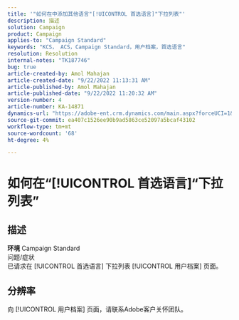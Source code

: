 ```yaml
---
title: '"如何在中添加其他语言"[!UICONTROL 首选语言]"下拉列表"'
description: 描述
solution: Campaign
product: Campaign
applies-to: "Campaign Standard"
keywords: "KCS， ACS，Campaign Standard，用户档案，首选语言"
resolution: Resolution
internal-notes: "TK187746"
bug: true
article-created-by: Amol Mahajan
article-created-date: "9/22/2022 11:13:31 AM"
article-published-by: Amol Mahajan
article-published-date: "9/22/2022 11:20:32 AM"
version-number: 4
article-number: KA-14871
dynamics-url: "https://adobe-ent.crm.dynamics.com/main.aspx?forceUCI=1&pagetype=entityrecord&etn=knowledgearticle&id=499d7f92-673a-ed11-9db0-002248086d3d"
source-git-commit: ea407c1526ee90b9ad5863ce52097a5bcaf43102
workflow-type: tm+mt
source-wordcount: '68'
ht-degree: 4%

---
```


# 如何在“[!UICONTROL 首选语言]“下拉列表”

## 描述

<b>环境</b>
Campaign Standard
<br>问题/症状<br>
已请求在 [!UICONTROL 首选语言] 下拉列表 [!UICONTROL 用户档案] 页面。


## 分辨率


向 [!UICONTROL 用户档案] 页面，请联系Adobe客户关怀团队。
